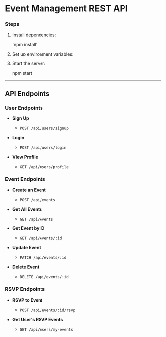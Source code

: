 # Event Management REST API


### Steps

1. Install dependencies:
   
    'npm install'
    

2. Set up environment variables:

3. Start the server:
   
    npm start
 



---

## API Endpoints

### User Endpoints

- **Sign Up**
  - `POST /api/users/signup`

- **Login**
  - `POST /api/users/login`

- **View Profile**
  - `GET /api/users/profile`


### Event Endpoints

- **Create an Event**
  - `POST /api/events`

- **Get All Events**
  - `GET /api/events`

- **Get Event by ID**
  - `GET /api/events/:id`

- **Update Event**
  - `PATCH /api/events/:id`

- **Delete Event**
  - `DELETE /api/events/:id`

### RSVP Endpoints

- **RSVP to Event**
  - `POST /api/events/:id/rsvp`

- **Get User's RSVP Events**
  - `GET /api/users/my-events`
